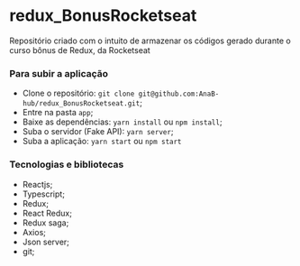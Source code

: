 # redux_BonusRocketseat
Repositório criado com o intuito de armazenar os códigos gerado durante o curso bônus de Redux, da Rocketseat 

### Para subir a aplicação
- Clone o repositório: `git clone git@github.com:AnaB-hub/redux_BonusRocketseat.git`;
- Entre na pasta `app`;
- Baixe as dependências: `yarn install` ou `npm install`;
- Suba o servidor (Fake API): `yarn server`;
- Suba a aplicação: `yarn start` ou `npm start`

### Tecnologias e bibliotecas
- Reactjs;
- Typescript;
- Redux;
- React Redux;
- Redux saga;
- Axios;
- Json server;
- git;
